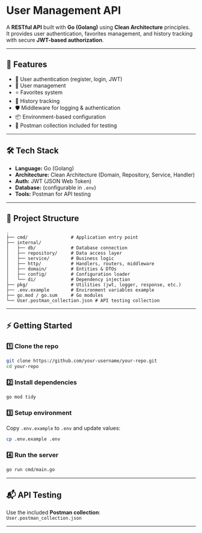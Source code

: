 
# User Management API  

A **RESTful API** built with **Go (Golang)** using **Clean Architecture** principles.  
It provides user authentication, favorites management, and history tracking with secure **JWT-based authorization**.  

---

## 🚀 Features
- 🔐 User authentication (register, login, JWT)  
- 👤 User management  
- ⭐ Favorites system  
- 📜 History tracking  
- 🛡️ Middleware for logging & authentication  
- 📦 Environment-based configuration  
- 📂 Postman collection included for testing  

---

## 🛠 Tech Stack
- **Language:** Go (Golang)  
- **Architecture:** Clean Architecture (Domain, Repository, Service, Handler)  
- **Auth:** JWT (JSON Web Token)  
- **Database:** (configurable in `.env`)  
- **Tools:** Postman for API testing  

---

## 📂 Project Structure
```
.
├── cmd/                # Application entry point
├── internal/
│   ├── db/             # Database connection
│   ├── repository/     # Data access layer
│   ├── service/        # Business logic
│   ├── http/           # Handlers, routers, middleware
│   ├── domain/         # Entities & DTOs
│   ├── config/         # Configuration loader
│   └── di/             # Dependency injection
├── pkg/                # Utilities (jwt, logger, response, etc.)
├── .env.example        # Environment variables example
├── go.mod / go.sum     # Go modules
└── User.postman_collection.json # API testing collection
```

---

## ⚡ Getting Started

### 1️⃣ Clone the repo
```bash
git clone https://github.com/your-username/your-repo.git
cd your-repo
```

### 2️⃣ Install dependencies
```bash
go mod tidy
```

### 3️⃣ Setup environment
Copy `.env.example` to `.env` and update values:
```bash
cp .env.example .env
```

### 4️⃣ Run the server
```bash
go run cmd/main.go
```

---

## 📬 API Testing
Use the included **Postman collection**:  
`User.postman_collection.json`

---